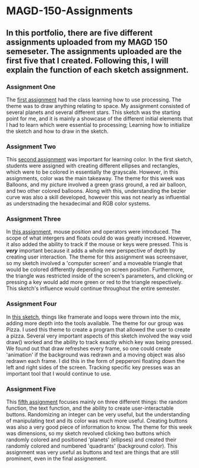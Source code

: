 # MAGD-150-Assignments
## In this portfolio, there are five different assignments uploaded from my MAGD 150 semeseter. The assignments uploaded are the first five that I created. Following this, I will explain the function of each sketch assignment.

### Assignment One
The [first assignment](https://github.com/Reejdo/MAGD-150-Assignments/blob/gh-pages/AssignmentOne.pde) had the class learning how to use processing. The theme was to draw anything relating to space. My assignment consisted of several planets and several different stars. This sketch was the starting point for me, and it is mainly a showcase of the different initial elements that I had to learn which were essential to processing; Learning how to initialize the sketch and how to draw in the sketch. 

### Assignment Two
This [second assignment](https://github.com/Reejdo/MAGD-150-Assignments/blob/gh-pages/AssignmentTwo.pde) was important for learning color. In the first sketch, students were assigned with creating different ellipses and rectangles, which were to be colored in essentially the grayscale. However, in this assignments, color was the main takeaway. The theme for this week was Balloons, and my picture involved a green grass ground, a red air balloon, and two other colored balloons. Along with this, understanding the bezier curve was also a skill developed, however this was not nearly as influential as understnading the hexadecimal and RGB color systems. 

### Assignment Three
In [this assignment](https://github.com/Reejdo/MAGD-150-Assignments/blob/gh-pages/AssignmentThree.pde), mouse position and operators were introduced. The scope of what intergers and floats could do was greatly incresed. However, it also added the ability to track if the mouse or keys were pressed. This is **_very_** important because it adds a whole new perspective of depth by creating user interaction. The theme for this assignment was screensaver, so my sketch involved a 'computer screen' and a moveable triangle that would be colored differently depending on screen position. Furthermore, the triangle was restricted inside of the screen's parameters, and clicking or pressing a key would add more green or red to the triangle respectively. This sketch's influence would continue throughout the entire semester.

### Assignment Four
In [this sketch](https://github.com/Reejdo/MAGD-150-Assignments/blob/gh-pages/AssignmentFour.pde), things like framerate and loops were thrown into the mix, adding more depth into the tools available. The theme for our group was Pizza. I used this theme to create a program that allowed the user to create a pizza. Several very important aspects of this sketch involved the way void draw() worked and the ability to track exactly which key was being pressed. We found out that draw refreshes every frame, so one could create 'animation' if the background was redrawn and a moving object was also redrawn each frame. I did this in the form of pepperoni floating down the left and right sides of the screen. Tracking specific key presses was an important tool that I would continue to use. 

### Assignment Five
This [fifth assignment](https://github.com/Reejdo/MAGD-150-Assignments/blob/gh-pages/AssignmentFive.pde) focuses mainly on three different things: the random function, the text function, and the ability to create user-interactable buttons. Randomizing an integer can be very useful, but the understanding of manipulating text and its color was much more useful. Creating buttons was also a very good piece of information to know. The theme for this week was dimensions, so my sketch revolved clicking two buttons which randomly colored and positioned 'planets' (ellipses) and created their randomly colored and numbered 'quadrants' (background color). This assignment was very useful as buttons and text are things that are still prominent, even in the final assignement. 
